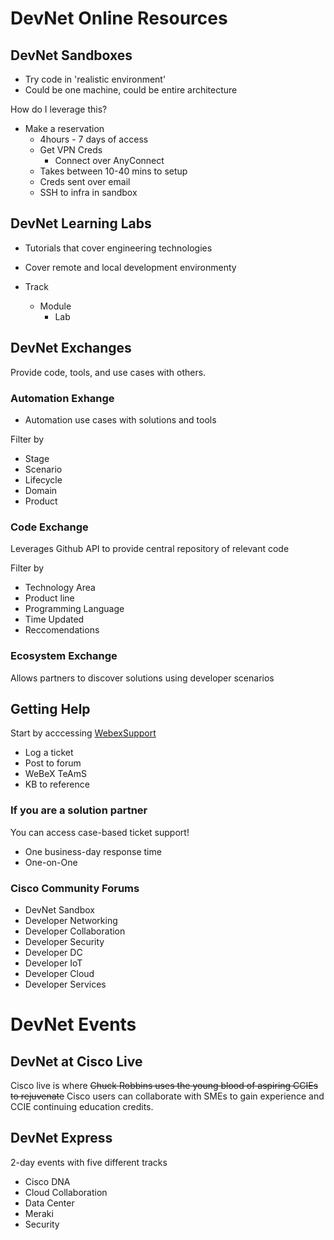 #   DevNet Online Resources

##  DevNet Sandboxes
* Try code in 'realistic environment'
* Could be one machine, could be entire architecture

How do I leverage this?
* Make a reservation
  * 4hours  - 7 days of access
  * Get VPN Creds
    * Connect over AnyConnect
  * Takes between 10-40 mins to setup
  * Creds sent over email
  * SSH to infra in sandbox

##  DevNet Learning Labs
* Tutorials that cover engineering technologies
* Cover remote and local development environmenty
  
* Track
  * Module
    * Lab

##  DevNet Exchanges
Provide code, tools, and use cases with others.

### Automation Exhange
* Automation use cases with solutions and tools

Filter by
* Stage
* Scenario
* Lifecycle
* Domain
* Product

### Code Exchange
Leverages Github API to provide central repository of relevant code

Filter by
* Technology Area
* Product line
* Programming Language
* Time Updated
* Reccomendations

### Ecosystem Exchange
Allows partners to discover solutions using developer scenarios

##  Getting Help
Start by acccessing [WebexSupport]
* Log a ticket
* Post to forum
* WeBeX TeAmS
* KB to reference

### If you are a solution partner
You can access case-based ticket support!
* One business-day response time
* One-on-One

### Cisco Community Forums
* DevNet Sandbox
* Developer Networking
* Developer Collaboration
* Developer Security
* Developer DC
* Developer IoT
* Developer Cloud
* Developer Services

#   DevNet Events
##  DevNet at Cisco Live
Cisco live is where ~~Chuck Robbins uses the young blood of aspiring CCIEs to rejuvenate~~
Cisco users can collaborate with SMEs to gain experience and CCIE continuing education credits.

##  DevNet Express
2-day events with five different tracks
* Cisco DNA
* Cloud Collaboration
* Data Center
* Meraki
* Security


<!--- LINKS --->
[WebexSupport]: developer.cisco.com/support